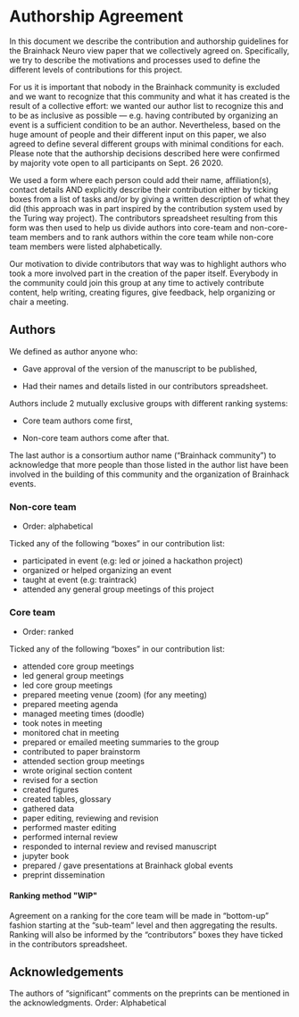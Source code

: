# Authorship Agreement

In this document we describe the contribution and authorship guidelines for the
Brainhack Neuro view paper that we collectively agreed on.
Specifically, we try
to describe the motivations and processes used to define the different levels of
contributions for this project.

For us it is important that nobody in the Brainhack community is excluded and we
want to recognize that this community and what it has created is the result of a
collective effort: we wanted our author list to recognize this and to be as
inclusive as possible — e.g. having contributed by organizing an event is a
sufficient condition to be an author.
Nevertheless, based on the huge amount of
people and their different input on this paper, we also agreed to define several
different groups with minimal conditions for each.
Please note that the
authorship decisions described here were confirmed by majority vote open to all
participants on Sept. 26 2020.

We used a form where each person could add their name, affiliation(s), contact
details AND explicitly describe their contribution either by ticking boxes from
a list of tasks and/or by giving a written description of what they did (this
approach was in part inspired by the contribution system used by the Turing way
project).
The contributors spreadsheet resulting from this form was then used to
help us divide authors into core-team and non-core-team members and to rank
authors within the core team while non-core team members were listed
alphabetically.

Our motivation to divide contributors that way was to highlight authors who took
a more involved part in the creation of the paper itself.
Everybody in the community could join this group at any time to actively contribute content, help writing, creating figures, give feedback, help organizing or chair a meeting.

## Authors

We defined as author anyone who:

- Gave approval of the version of the manuscript to be published,

- Had their names and details listed in our contributors spreadsheet.

Authors include 2 mutually exclusive groups with different ranking systems:

- Core team authors come first,

- Non-core team authors come after that.

The last author is a consortium author name (“Brainhack community”) to
acknowledge that more people than those listed in the author list have been
involved in the building of this community and the organization of Brainhack
events.

### Non-core team

- Order: alphabetical

Ticked any of the following “boxes” in our contribution list:

- participated in event (e.g: led or joined a hackathon project)
- organized or helped organizing an event
- taught at event (e.g: traintrack)
- attended any general group meetings of this project

### Core team

- Order: ranked

Ticked any of the following “boxes” in our contribution list:

- attended core group meetings
- led general group meetings
- led core group meetings
- prepared meeting venue (zoom) (for any meeting)
- prepared meeting agenda
- managed meeting times (doodle)
- took notes in meeting
- monitored chat in meeting
- prepared or emailed meeting summaries to the group
- contributed to paper brainstorm
- attended section group meetings
- wrote original section content
- revised for a section
- created figures
- created tables, glossary
- gathered data
- paper editing, reviewing and revision
- performed master editing
- performed internal review
- responded to internal review and revised manuscript
- jupyter book
- prepared / gave presentations at Brainhack global events
- preprint dissemination

#### Ranking method "WIP"

Agreement on a ranking for the core team will be made in
“bottom-up” fashion starting at the “sub-team” level and then aggregating the
results. Ranking will also be informed by the “contributors” boxes they have
ticked in the contributors spreadsheet.

## Acknowledgements

The authors of “significant” comments on the preprints can be mentioned in the
acknowledgments. Order: Alphabetical
